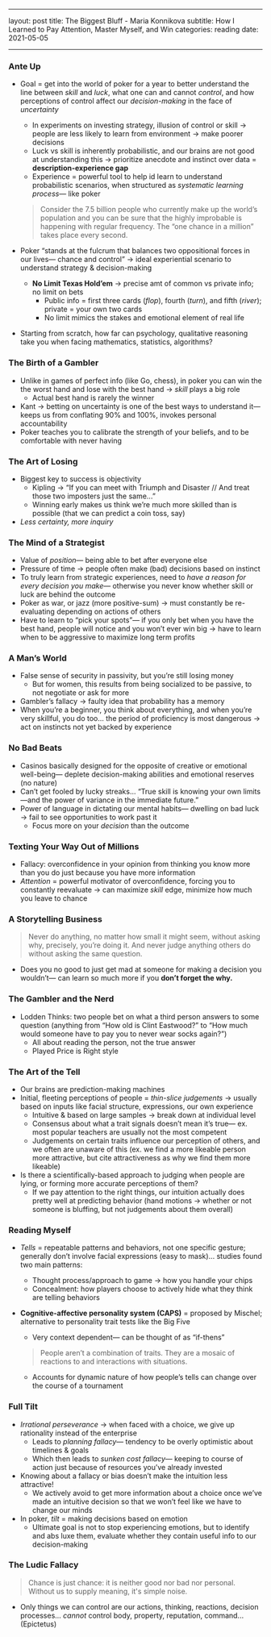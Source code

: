 
---
layout: post
title: The Biggest Bluff - Maria Konnikova
subtitle: How I Learned to Pay Attention, Master Myself, and Win
categories: reading
date: 2021-05-05

---

### Ante Up

- Goal = get into the world of poker for a year to better understand the line between *skill* and *luck*, what one can and cannot *control*, and how perceptions of control affect our *decision-making* in the face of *uncertainty*
    - In experiments on investing strategy, illusion of control or skill → people are less likely to learn from environment → make poorer decisions
    - Luck vs skill is inherently probabilistic, and our brains are not good at understanding this → prioritize anecdote and instinct over data = **description-experience gap**
    - Experience = powerful tool to help id learn to understand probabilistic scenarios, when structured as *systematic learning process*— like poker

    > Consider the 7.5 billion people who currently make up the world’s population and you can be sure that the highly improbable is happening with regular frequency. The “one chance in a million” takes place every second.

- Poker “stands at the fulcrum that balances two oppositional forces in our lives— chance and control” → ideal experiential scenario to understand strategy & decision-making
    - **No Limit Texas Hold’em** → precise amt of common vs private info; no limit on bets
        - Public info = first three cards (*flop*), fourth (*turn*), and fifth (*river*); private = your own two cards
        - No limit mimics the stakes and emotional element of real life
- Starting from scratch, how far can psychology, qualitative reasoning take you when facing mathematics, statistics, algorithms?

### The Birth of a Gambler

- Unlike in games of perfect info (like Go, chess), in poker you can win the the worst hand and lose with the best hand → *skill* plays a big role
    - Actual best hand is rarely the winner
- Kant → betting on uncertainty is one of the best ways to understand it— keeps us from conflating 90% and 100%, invokes personal accountability
- Poker teaches you to calibrate the strength of your beliefs, and to be comfortable with never having

### The Art of Losing

- Biggest key to success is objectivity
    - Kipling → “If you can meet with Triumph and Disaster // And treat those two imposters just the same...”
    - Winning early makes us think we’re much more skilled than is possible (that we can predict a coin toss, say)
- *Less certainty, more inquiry*

### The Mind of a Strategist

- Value of *position*— being able to bet after everyone else
- Pressure of time → people often make (bad) decisions based on instinct
- To truly learn from strategic experiences, need to *have a reason for every decision you make*— otherwise you never know whether skill or luck are behind the outcome
- Poker as war, or jazz (more positive-sum) → must constantly be re-evaluating depending on actions of others
- Have to learn to “pick your spots”— if you only bet when you have the best hand, people will notice and you won’t ever win big → have to learn when to be aggressive to maximize long term profits

### A Man’s World

- False sense of security in passivity, but you’re still losing money
    - But for women, this results from being socialized to be passive, to not negotiate or ask for more
- Gambler’s fallacy → faulty idea that probability has a memory
- When you’re a beginner, you think about everything, and when you’re very skillful, you do too... the period of proficiency is most dangerous → act on instincts not yet backed by experience

### No Bad Beats

- Casinos basically designed for the opposite of creative or emotional well-being— deplete decision-making abilities and emotional reserves (no nature)
- Can’t get fooled by lucky streaks... “True skill is knowing your own limits—and the power of variance in the immediate future.”
- Power of language in dictating our mental habits— dwelling on bad luck → fail to see opportunities to work past it
    - Focus more on your *decision* than the outcome

### Texting Your Way Out of Millions

- Fallacy: overconfidence in your opinion from thinking you know more than you do just because you have more information
- *Attention* = powerful motivator of overconfidence, forcing you to constantly reevaluate → can maximize *skill* edge, minimize how much you leave to chance

### A Storytelling Business

> Never do anything, no matter how small it might seem, without asking why, precisely, you’re doing it. And never judge anything others do without asking the same question.

- Does you no good to just get mad at someone for making a decision you wouldn’t— can learn so much more if you **don’t forget the why.**

### The Gambler and the Nerd

- Lodden Thinks: two people bet on what a third person answers to some question (anything from “How old is Clint Eastwood?” to “How much would someone have to pay you to never wear socks again?”)
    - All about reading the person, not the true answer
    - Played Price is Right style

### The Art of the Tell

- Our brains are prediction-making machines
- Initial, fleeting perceptions of people = *thin-slice judgements* → usually based on inputs like facial structure, expressions, our own experience
    - Intuitive & based on large samples → break down at individual level
    - Consensus about what a trait signals doesn’t mean it’s true— ex. most popular teachers are usually not the most competent
    - Judgements on certain traits influence our perception of others, and we often are unaware of this (ex. we find a more likeable person more attractive, but cite attractiveness as why we find them more likeable)
- Is there a scientifically-based approach to judging when people are lying, or forming more accurate perceptions of them?
    - If we pay attention to the right things, our intuition actually does pretty well at predicting behavior (hand motions → whether or not someone is bluffing, but not judgements about them overall)

### Reading Myself

- *Tells* = repeatable patterns and behaviors, not one specific gesture; generally don’t involve facial expressions (easy to mask)... studies found two main patterns:
    - Thought process/approach to game → how you handle your chips
    - Concealment: how players choose to actively hide what they think are telling behaviors
- **Cognitive-affective personality system (CAPS)** = proposed by Mischel; alternative to personality trait tests like the Big Five
    - Very context dependent— can be thought of as “if-thens”

    > People aren’t a combination of traits. They are a mosaic of reactions to and interactions with situations.

    - Accounts for dynamic nature of how people’s tells can change over the course of a tournament

### Full Tilt

- *Irrational perseverance* → when faced with a choice, we give up rationality instead of the enterprise
    - Leads to *planning fallacy*— tendency to be overly optimistic about timelines & goals
    - Which then leads to *sunken cost fallacy*— keeping to course of action just because of resources you’ve already invested
- Knowing about a fallacy or bias doesn’t make the intuition less attractive!
    - We actively avoid to get more information about a choice once we’ve made an intuitive decision so that we won’t feel like we have to change our minds
- In poker, *tilt* = making decisions based on emotion
    - Ultimate goal is not to stop experiencing emotions, but to identify and abs luxe them, evaluate whether they contain useful info to our decision-making

### The Ludic Fallacy

> Chance is just chance: it is neither good nor bad nor personal. Without us to supply meaning, it's simple noise.

- Only things we can control are our actions, thinking, reactions, decision processes... *cannot* control body, property, reputation, command... (Epictetus)
